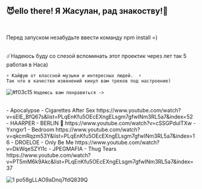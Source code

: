 <h2>😈ello there! Я Жасулан, рад знакоству!👋</h2> 
<br/>

Перед запуском незабудьте ввести команду npm install =)
<br/>
<br/>

☄️Надеюсь буду со слезой вспоминать этот проектик через лет так 5 работая в Наса)

    ⚡ Кайфую от классной музыки и интересных людей.  ⚡
    Так что в качестве извенений кинул вам треков под настроение)
     
     
![#f03c15](https://via.placeholder.com/15/f03c15/000000?text=+) `Надеюсь вам понравиться ->`

<br/>
- Apocalypse - Cigarettes After Sex https://www.youtube.com/watch?v=sElE_BfQ67s&list=PLqEnKfu5OEcEXngELsgm7gfwINm3RL5a7&index=52
- HAARPER - BERLIN 🙉    https://www.youtube.com/watch?v=cSSGPduITXw 
- Yxngxr1 - Bedroom       https://www.youtube.com/watch?v=qkcmRqzm53Y&list=PLqEnKfu5OEcEXngELsgm7gfwINm3RL5a7&index=16</li>
- DROELOE - Only Be Me    https://www.youtube.com/watch?v=DkWqeSZYl1c 
- JPEGMAFIA - Thug Tears  https://www.youtube.com/watch?v=PT5mM6k9Akc&list=PLqEnKfu5OEcEXngELsgm7gfwINm3RL5a7&index=37
 <br/>
    
![1 po58gLLAO9aDnq7fdQ839Q](https://user-images.githubusercontent.com/68692894/91108059-c0115400-e698-11ea-8329-641f5782e579.gif)




